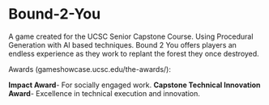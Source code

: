 # Bound-2-You
A game created for the UCSC Senior Capstone Course. Using Procedural Generation with AI based techniques. Bound 2 You offers players an endless experience as they work to replant the forest they once destroyed.

Awards (gameshowcase.ucsc.edu/the-awards/):

  **Impact Award**- For socially engaged work.
  **Capstone Technical Innovation Award**- Excellence in technical execution and innovation.
